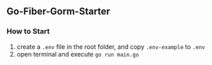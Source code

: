## Go-Fiber-Gorm-Starter

### How to Start

1. create a `.env` file in the root folder, and copy `.env-example` to `.env`
2. open terminal and execute `go run main.go`

